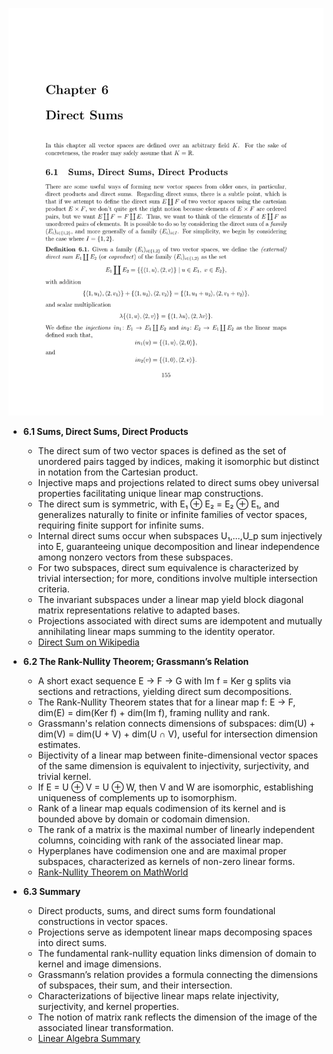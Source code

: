 ![ATD-ch06-direct-sums](ATD-ch06-direct-sums.best.png)

- **6.1 Sums, Direct Sums, Direct Products**
  - The direct sum of two vector spaces is defined as the set of unordered pairs tagged by indices, making it isomorphic but distinct in notation from the Cartesian product.
  - Injective maps and projections related to direct sums obey universal properties facilitating unique linear map constructions.
  - The direct sum is symmetric, with E₁ ⊕ E₂ = E₂ ⊕ E₁, and generalizes naturally to finite or infinite families of vector spaces, requiring finite support for infinite sums.
  - Internal direct sums occur when subspaces U₁,...,U_p sum injectively into E, guaranteeing unique decomposition and linear independence among nonzero vectors from these subspaces.
  - For two subspaces, direct sum equivalence is characterized by trivial intersection; for more, conditions involve multiple intersection criteria.
  - The invariant subspaces under a linear map yield block diagonal matrix representations relative to adapted bases.
  - Projections associated with direct sums are idempotent and mutually annihilating linear maps summing to the identity operator.
  - [Direct Sum on Wikipedia](https://en.wikipedia.org/wiki/Direct_sum)

- **6.2 The Rank-Nullity Theorem; Grassmann’s Relation**
  - A short exact sequence E → F → G with Im f = Ker g splits via sections and retractions, yielding direct sum decompositions.
  - The Rank-Nullity Theorem states that for a linear map f: E → F, dim(E) = dim(Ker f) + dim(Im f), framing nullity and rank.
  - Grassmann's relation connects dimensions of subspaces: dim(U) + dim(V) = dim(U + V) + dim(U ∩ V), useful for intersection dimension estimates.
  - Bijectivity of a linear map between finite-dimensional vector spaces of the same dimension is equivalent to injectivity, surjectivity, and trivial kernel.
  - If E = U ⊕ V = U ⊕ W, then V and W are isomorphic, establishing uniqueness of complements up to isomorphism.
  - Rank of a linear map equals codimension of its kernel and is bounded above by domain or codomain dimension.
  - The rank of a matrix is the maximal number of linearly independent columns, coinciding with rank of the associated linear map.
  - Hyperplanes have codimension one and are maximal proper subspaces, characterized as kernels of non-zero linear forms.
  - [Rank-Nullity Theorem on MathWorld](https://mathworld.wolfram.com/Rank-NullityTheorem.html)

- **6.3 Summary**
  - Direct products, sums, and direct sums form foundational constructions in vector spaces.
  - Projections serve as idempotent linear maps decomposing spaces into direct sums.
  - The fundamental rank-nullity equation links dimension of domain to kernel and image dimensions.
  - Grassmann’s relation provides a formula connecting the dimensions of subspaces, their sum, and their intersection.
  - Characterizations of bijective linear maps relate injectivity, surjectivity, and kernel properties.
  - The notion of matrix rank reflects the dimension of the image of the associated linear transformation.
  - [Linear Algebra Summary](https://en.wikipedia.org/wiki/Linear_algebra#Summary)
